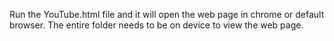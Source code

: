 Run the YouTube.html file and it will open the web page in chrome or default browser. The entire folder needs to be on device to view the web page.
